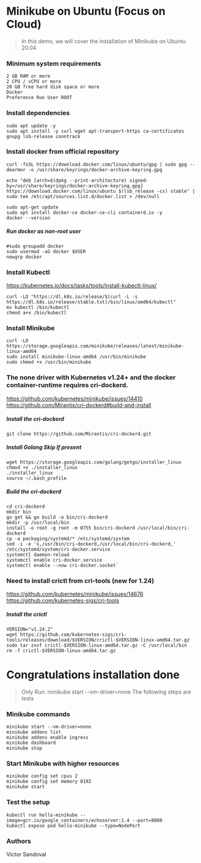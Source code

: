 # Minikube on Ubuntu (Focus on Cloud)

> In this demo, we will cover the installation of Minikube on Ubuntu 20.04

### Minimum system requirements
```
2 GB RAM or more
2 CPU / vCPU or more
20 GB free hard disk space or more
Docker
Preference Run User ROOT 
```
### Install dependencies
```
sudo apt update -y
sudo apt install -y curl wget apt-transport-https ca-certificates gnupg lsb-release conntrack
```

### Install docker from official repository
```
curl -fsSL https://download.docker.com/linux/ubuntu/gpg | sudo gpg --dearmor -o /usr/share/keyrings/docker-archive-keyring.gpg

echo "deb [arch=$(dpkg --print-architecture) signed-by=/usr/share/keyrings/docker-archive-keyring.gpg] https://download.docker.com/linux/ubuntu $(lsb_release -cs) stable" | sudo tee /etc/apt/sources.list.d/docker.list > /dev/null

sudo apt-get update
sudo apt install docker-ce docker-ce-cli containerd.io -y
docker --version
```
##### Run docker as non-root user
```
#sudo groupadd docker
sudo usermod -aG docker $USER
newgrp docker
```


### Install Kubectl

https://kubernetes.io/docs/tasks/tools/install-kubectl-linux/

```
curl -LO "https://dl.k8s.io/release/$(curl -L -s https://dl.k8s.io/release/stable.txt)/bin/linux/amd64/kubectl"
mv kubectl /bin/kubectl
chmod a+x /bin/kubectl
```

### Install Minikube

```
curl -LO https://storage.googleapis.com/minikube/releases/latest/minikube-linux-amd64
sudo install minikube-linux-amd64 /usr/bin/minikube
sudo chmod +x /usr/bin/minikube
```
### The none driver with Kubernetes v1.24+ and the docker container-runtime requires cri-dockerd.

https://github.com/kubernetes/minikube/issues/14410
    https://github.com/Mirantis/cri-dockerd#build-and-install

##### Install the cri-dockerd
```
git clone https://github.com/Mirantis/cri-dockerd.git
```
##### Install Golang Skip If present 
```
wget https://storage.googleapis.com/golang/getgo/installer_linux
chmod +x ./installer_linux
./installer_linux
source ~/.bash_profile
```
##### Build the cri-dockerd 
```
cd cri-dockerd
mkdir bin
go get && go build -o bin/cri-dockerd
mkdir -p /usr/local/bin
install -o root -g root -m 0755 bin/cri-dockerd /usr/local/bin/cri-dockerd
cp -a packaging/systemd/* /etc/systemd/system
sed -i -e 's,/usr/bin/cri-dockerd,/usr/local/bin/cri-dockerd,' /etc/systemd/system/cri-docker.service
systemctl daemon-reload
systemctl enable cri-docker.service
systemctl enable --now cri-docker.socket`
```
### Need to install crictl from cri-tools (new for 1.24)
https://github.com/kubernetes/minikube/issues/14676
    https://github.com/kubernetes-sigs/cri-tools
##### Install the crictl
```
VERSION="v1.24.2"
wget https://github.com/kubernetes-sigs/cri-tools/releases/download/$VERSION/crictl-$VERSION-linux-amd64.tar.gz
sudo tar zxvf crictl-$VERSION-linux-amd64.tar.gz -C /usr/local/bin
rm -f crictl-$VERSION-linux-amd64.tar.gz
```

# Congratulations installation done  

> Only Run: minikube start --vm-driver=none
> The following steps are tests

### Minikube commands
```
minikube start --vm-driver=none
minikube addons list
minikube addons enable ingress
minikube dashboard
minikube stop
```
### Start Minikube with higher resources
```
minikube config set cpus 2
minikube config set memory 8192
minikube start
```

### Test the setup
```
kubectl run hello-minikube --image=gcr.io/google_containers/echoserver:1.4 --port=8080
kubectl expose pod hello-minikube --type=NodePort
```
### Authors
Victor Sandoval

